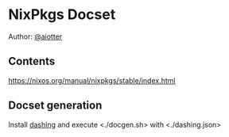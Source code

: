 NixPkgs Docset
=====
Author: [@aiotter](https://github.com/aiotter)

## Contents
https://nixos.org/manual/nixpkgs/stable/index.html

## Docset generation
Install [dashing](https://github.com/technosophos/dashing#readme) and execute <./docgen.sh> with <./dashing.json>
